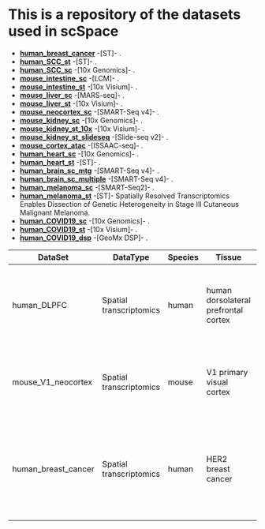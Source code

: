 # This is a repository of the datasets used in scSpace

- __[human_breast_cancer]()__ -[ST]- []().
- __[human_SCC_st]()__ -[ST]- []().
- __[human_SCC_sc]()__ -[10x Genomics]- []().
- __[mouse_intestine_sc]()__ -[LCM]- []().
- __[mouse_intestine_st]()__ -[10x Visium]- []().
- __[mouse_liver_sc]()__ -[MARS-seq]- []().
- __[mouse_liver_st]()__ -[10x Visium]- []().
- __[mouse_neocortex_sc]()__ -[SMART-Seq v4]- []().
- __[mouse_kidney_sc]()__ -[10x Genomics]- []().
- __[mouse_kidney_st_10x]()__ -[10x Visium]- []().
- __[mouse_kidney_st_slideseq]()__ -[Slide-seq v2]- []().
- __[mouse_cortex_atac]()__ -[ISSAAC-seq]- []().
- __[human_heart_sc]()__ -[10x Genomics]- []().
- __[human_heart_st]()__ -[ST]- []().
- __[human_brain_sc_mtg]()__ -[SMART-Seq v4]- []().
- __[human_brain_sc_multiple]()__ -[SMART-Seq v4]- []().
- __[human_melanoma_sc]()__ -[SMART-Seq2]- []().
- __[human_melanoma_st](https://www.spatialresearch.org/resources-published-datasets/doi-10-1158-0008-5472-can-18-0747/)__ -[ST]- Spatially Resolved Transcriptomics Enables Dissection of Genetic Heterogeneity in Stage III Cutaneous Malignant Melanoma.
- __[human_COVID19_sc]()__ -[10x Genomics]- []().
- __[human_COVID19_st]()__ -[10x Visium]- []().
- __[human_COVID19_dsp]()__ -[GeoMx DSP]- []().

| DataSet | DataType | Species | Tissue | Technology | DataSource | Reference |
| --- | --- | --- | --- | --- | --- | --- |
| human_DLPFC | Spatial transcriptomics | human | human dorsolateral prefrontal cortex | 10x Visium | [http://spatial.libd.org/spatialLIBD/](http://spatial.libd.org/spatialLIBD/) | [Transcriptome-scale spatial gene expression in the human dorsolateral prefrontal cortex](https://doi.org/10.1038/s41593-020-00787-0) |
| mouse_V1_neocortex | Spatial transcriptomics | mouse | V1 primary visual cortex | STARmap | [Dropbox](https://www.dropbox.com/sh/f7ebheru1lbz91s/AABYSSjSTppBmVmWl2H4s_K-a?dl=0) | [Three-dimensional intact-tissue sequencing of single-cell transcriptional states](https://doi.org/10.1126/science.aat5691) |
| human_breast_cancer | Spatial transcriptomics | human | HER2 breast cancer | ST | [Zenodo](https://zenodo.org/record/5511763#.Y6kMduxBzUI) | [Spatial deconvolution of HER2-positive breast cancer delineates tumor-associated cell type interactions](https://doi.org/10.1038/s41467-021-26271-2) |
